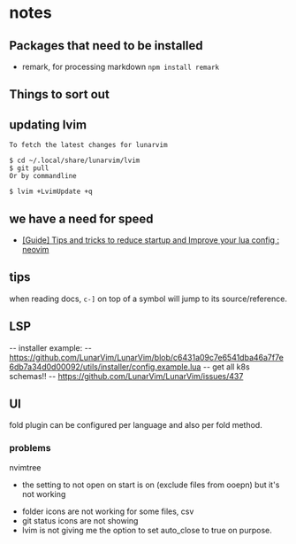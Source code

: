 # notes

## Packages that need to be installed

*   remark, for processing markdown
    `npm install remark`

## Things to sort out

## updating lvim

    To fetch the latest changes for lunarvim

    $ cd ~/.local/share/lunarvim/lvim
    $ git pull
    Or by commandline

    $ lvim +LvimUpdate +q

## we have a need for speed

*   [\[Guide\] Tips and tricks to reduce startup and Improve your lua config : neovim](https://www.reddit.com/r/neovim/comments/opipij/guide_tips_and_tricks_to_reduce_startup_and/)

## tips

when reading docs, `c-]` on top of a symbol will jump to its source/reference.

## LSP

\-- installer example:
\-- https://github.com/LunarVim/LunarVim/blob/c6431a09c7e6541dba46a7f7e6db7a34d0d00092/utils/installer/config.example.lua
\-- get all k8s schemas!!
\-- https://github.com/LunarVim/LunarVim/issues/437

## UI

fold plugin can be configured per language and also per fold method.

### problems

nvimtree
- the setting to not open on start is on (exclude files from ooepn) but it's not working
*   folder icons are not working for some files, csv
*   git status icons are not showing
*   lvim is not giving me the option to set auto\_close to true on purpose.
